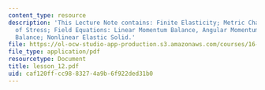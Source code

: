 ```yaml
---
content_type: resource
description: 'This Lecture Note contains: Finite Elasticity; Metric Changes; State
  of Stress; Field Equations: Linear Momentum Balance, Angular Momentum Balance, Energy
  Balance; Nonlinear Elastic Solid.'
file: https://ol-ocw-studio-app-production.s3.amazonaws.com/courses/16-225-computational-mechanics-of-materials-fall-2003/caf120ffcc9883274a9b6f922ded31b0_lesson_12.pdf
file_type: application/pdf
resourcetype: Document
title: lesson_12.pdf
uid: caf120ff-cc98-8327-4a9b-6f922ded31b0
---
```

